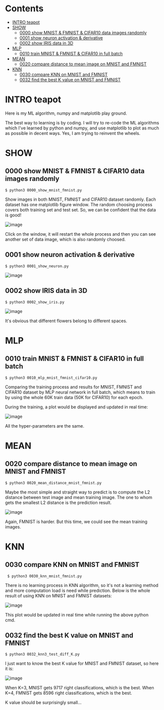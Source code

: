 # Contents

* [INTRO teapot](#INTRO-teapot)
* [SHOW](#SHOW)
    * [0000 show MNIST & FMNIST & CIFAR10 data images randomly](#0000-show-MNIST--FMNIST--CIFAR10-data-images-randomly)
    * [0001 show neuron activation & derivative](#0001-show-neuron-activation--derivative)
    * [0002 show IRIS data in 3D](#0002-show-IRIS-data-in-3D)
* [MLP](#MLP)
    * [0010 train MNIST & FMNIST & CIFAR10 in full batch](#0010-train-MNIST--FMNIST--CIFAR10-in-full-batch)
* [MEAN](#MEAN)
    * [0020 compare distance to mean image on MNIST and FMNIST](#0020-compare-distance-to-mean-image-on-MNIST-and-FMNIST)
* [KNN](#KNN)
    * [0030 compare KNN on MNIST and FMNIST](#0030-compare-KNN-on-MNIST-and-FMNIST)
    * [0032 find the best K value on MNIST and FMNIST](#0032-find-the-best-K-value-on-MNIST-and-FMNIST)

# INTRO teapot

Here is my ML algorithm, numpy and matplotlib play ground.

The best way to learning is by coding. I will try to re-code the ML algorithms
which I've learned by python and numpy, and use matplotlib to plot as much as
possible in decent ways. Yes, I am trying to reinvent the wheels.

# SHOW

## 0000 show MNIST & FMNIST & CIFAR10 data images randomly

    $ python3 0000_show_mnist_fmnist.py

Show images in both MNIST, FMNIST and CIFAR10 dataset randomly. Each dataset
has one matplotlib figure window. The random choosing process covers both
training set and test set. So, we can be confident that the data is good!

![image](https://github.com/xinlin-z/teapot/blob/master/pics/0000_show_mnist_fmnist_cifar10.png)

Click on the window, it will restart the whole process and then you can see
another set of data image, which is also randomly choosed.

## 0001 show neuron activation & derivative

    $ python3 0001_show_neuron.py

![image](https://github.com/xinlin-z/teapot/blob/master/pics/0001_show_neuron.png)

## 0002 show IRIS data in 3D

    $ python3 0002_show_iris.py

![image](https://github.com/xinlin-z/teapot/blob/master/pics/0002_show_iris.png)

It's obvious that different flowers belong to different spaces.

# MLP

## 0010 train MNIST & FMNIST & CIFAR10 in full batch

    $ python3 0010_mlp_mnist_fmnist_cifar10.py

Comparing the training process and results for MNIST, FMNIST and CIFAR10
dataset by MLP neural network in full batch, which means to train by using
the whole 60K train data (50K for CIFAR10) for each epoch.

During the training, a plot would be displayed and updated in real time:

![image](https://github.com/xinlin-z/teapot/blob/master/pics/0010_mlp_mnist_fmnist_cifar10.png)

All the hyper-parameters are the same.

# MEAN

## 0020 compare distance to mean image on MNIST and FMNIST

    $ python3 0020_mean_distance_mnist_fmnist.py

Maybe the most simple and straight way to predict is to compute the L2 distance
between test image and mean training image. The one to whom gets the smallest
L2 distance is the prediction result.

![image](https://github.com/xinlin-z/teapot/blob/master/pics/0020_mean_distance_mnist_fmnist.png)

Again, FMNIST is harder. But this time, we could see the mean training images.

# KNN

## 0030 compare KNN on MNIST and FMNIST

     $ python3 0030_knn_mnist_fmnist.py

There is no learning process in KNN algorithm, so it's not a learning method
and more computation load is need while prediction. Below is the whole result
of using KNN on MNIST and FMNIST datasets:

![image](https://github.com/xinlin-z/teapot/blob/master/pics/0030_knn_mnist_fmnist.png)

This plot would be updated in real time while running the above python cmd.

## 0032 find the best K value on MNIST and FMNIST

    $ python3 0032_knn3_test_diff_K.py

I just want to know the best K value for MNIST and FMNIST dataset, so here
it is:

![image](https://github.com/xinlin-z/teapot/blob/master/pics/0032_knn3_test_diff_K.png)

When K=3, MNIST gets 9717 right classifications, which is the best. When K=4,
FMNIST gets 8596 right classifications, which is the best.

K value should be surprisingly small...


